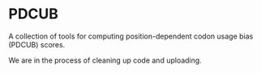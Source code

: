 # PDCUB
A collection of tools for computing position-dependent codon usage bias (PDCUB) scores.

We are in the process of cleaning up code and uploading.
